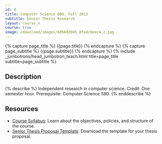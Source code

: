 ```yaml
---
id: 0
title: Computer Science 600, Fall 2013
subtitle: Senior Thesis Research
layout: course_n
course: true
image: /download/images/685602045_0fadc8eec4_z.jpg
---
```


{% capture page_title %} {{page.title}} {% endcapture %}
{% capture page_subtitle %} {{page.subtitle}} {% endcapture %}
{% include _jumbotrons/head_jumbotron_teach.html title=page_title subtitle=page_subtitle %}

## Description

{% describe %}
Independent research in computer science. Credit: One semester hour. Prerequisite: Computer Science 580.
{% enddescribe %}

## Resources

<ul class="fa-ul">

<li><i class="fa-li fa fa-arrow-right"></i><a href="{{site.baseurl}}teaching/cs600F2013/provide/syllabus/cs60001cs600-6102011syllabus.pdf"
class="major">Course Syllabus</a>: Learn about the objectives, policies, and structure of the course.

<li><i class="fa-li fa fa-arrow-right"></i><a href="{{site.baseurl}}teaching/cs600F2013/provide/template/senior_thesis_proposal_template.zip"
class="major">Senior Thesis Proposal Template</a>: Download the template for your thesis proposal.

</ul>
